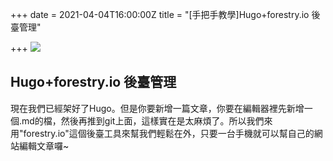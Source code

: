 +++
date = 2021-04-04T16:00:00Z
title = "[手把手教學]Hugo+forestry.io 後臺管理"

+++
![](/uploads/hugo-forestry-img-processing.png)

## Hugo+forestry.io 後臺管理

現在我們已經架好了Hugo。但是你要新增一篇文章，你要在編輯器裡先新增一個.md的檔，然後再推到git上面，這樣實在是太麻煩了。所以我們來用"forestry.io"這個後臺工具來幫我們輕鬆在外，只要一台手機就可以幫自己的網站編輯文章囉\~